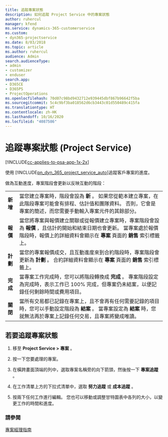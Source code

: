 ```yaml
---
title: 追蹤專案狀態
description: 如何追蹤 Project Service 中的專案狀態
author: ruhercul
manager: kfend
ms.service: dynamics-365-customerservice
ms.custom:
- dyn365-projectservice
ms.date: 8/03/2018
ms.topic: article
ms.author: ruhercul
audience: Admin
search.audienceType:
- admin
- customizer
- enduser
search.app:
- D365CE
- D365PS
- ProjectOperations
ms.openlocfilehash: 70d07c98bd9432712e939445dbf867b96642f5ba
ms.sourcegitcommit: 5c4c9bf3ba018562d6cb3443c01d550489c415fa
ms.translationtype: HT
ms.contentlocale: zh-HK
ms.lasthandoff: 10/16/2020
ms.locfileid: "4087586"
---
```

# <a name="track-a-projects-status-project-service"></a>追蹤專案狀態 (Project Service)

[!INCLUDE[cc-applies-to-psa-app-1x-2x](../includes/cc-applies-to-psa-app-1x-2x.md)]

使用 [!INCLUDE[pn_dyn_365_project_service_auto](../includes/pn-dyn-365-project-service-auto.md)]追蹤客戶專案的進度。  

做為互動進度，專案階段會更新以反映互動的階段：  


|              |                                                                                                                                                                                                                                                                                                  |
|--------------|--------------------------------------------------------------------------------------------------------------------------------------------------------------------------------------------------------------------------------------------------------------------------------------------------|
|   **新增**    | 當您建立專案時，階段會設為 **新** 。 如果您從範本建立專案，在此階段專案可能會有排程、估計值和團隊資料。 否則，它會是專案的簡述，而您需要手動輸入專案元件的其餘部分。 |
|  **報價**   |      當您將專案與報價建立關聯或從報價建立專案時，專案階段會設為 **報價** ，且估計的開始和結束日期也會更新。 當專案處於報價階段時，報價上的詳細資料會顯示在 **專案** 頁面的 **銷售** 索引標籤上。      |
|   **計劃**   |                                     當您的專案報價成交，且互動進度來到合約階段時，專案階段會更新為 **計劃** 。 合約詳細資料會顯示在 **專案** 頁面的 **銷售** 索引標籤上。                                      |
| **完成** |                    當專案工作完成時，您可以將階段轉換成 **完成** 。 專案階段設定為完成時，表示工作已 100% 完成，但專案仍未結案，以便記錄任何剩餘時間或費用項目。                     |
|  **關閉**   |           當所有交易都已記錄在專案上，且不會再有任何需要記錄的項目時，您可以手動設定階段為 **結案** 。 當專案設定為 **結案** 時，您就無法再於專案上記錄任何交易，且專案將變成唯讀。           |

## <a name="to-track-a-projects-status"></a>若要追蹤專案狀態  

1.  移至 **Project Service > 專案** 。  

2.  按一下您要處理的專案。  

3.  在橫跨畫面頂端的列中，選取專案名稱旁的向下箭頭，然後按一下 **專案追蹤** 。  

4.  在工作清單上方的下拉式清單中，選取 **努力追蹤** 或 **成本追蹤** 。  

5.  按兩下任何工作進行編輯。 您也可以移動或調整甘特圖表中各列的大小，以變更工作的時間和進度。  

### <a name="see-also"></a>請參閱  
 [專案經理指南](../psa/project-manager-guide.md)
